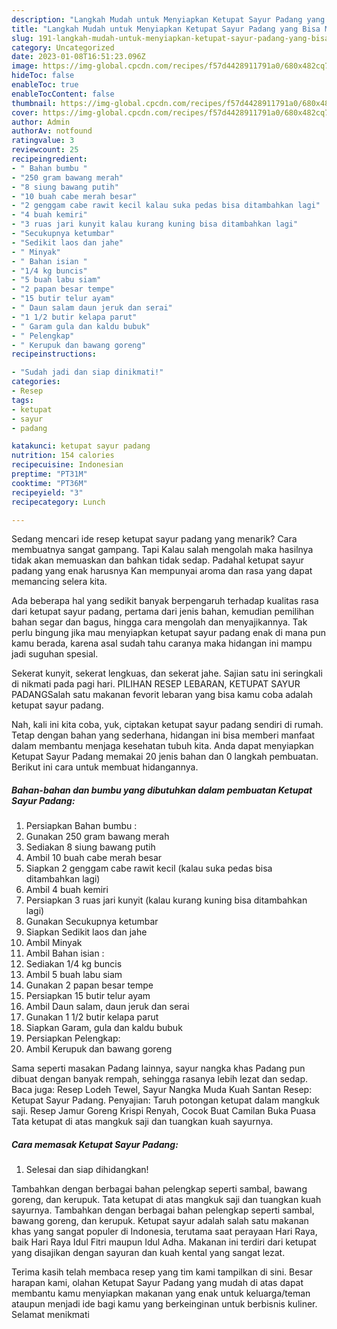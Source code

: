 ```yaml
---
description: "Langkah Mudah untuk Menyiapkan Ketupat Sayur Padang yang Bisa Manjain Lidah, Buat Buka Puasa}"
title: "Langkah Mudah untuk Menyiapkan Ketupat Sayur Padang yang Bisa Manjain Lidah, Buat Buka Puasa}"
slug: 191-langkah-mudah-untuk-menyiapkan-ketupat-sayur-padang-yang-bisa-manjain-lidah-buat-buka-puasa
category: Uncategorized
date: 2023-01-08T16:51:23.096Z
image: https://img-global.cpcdn.com/recipes/f57d4428911791a0/680x482cq70/ketupat-sayur-padang-foto-resep-utama.jpg
hideToc: false
enableToc: true
enableTocContent: false
thumbnail: https://img-global.cpcdn.com/recipes/f57d4428911791a0/680x482cq70/ketupat-sayur-padang-foto-resep-utama.jpg
cover: https://img-global.cpcdn.com/recipes/f57d4428911791a0/680x482cq70/ketupat-sayur-padang-foto-resep-utama.jpg
author: Admin
authorAv: notfound
ratingvalue: 3
reviewcount: 25
recipeingredient:
- " Bahan bumbu "
- "250 gram bawang merah"
- "8 siung bawang putih"
- "10 buah cabe merah besar"
- "2 genggam cabe rawit kecil kalau suka pedas bisa ditambahkan lagi"
- "4 buah kemiri"
- "3 ruas jari kunyit kalau kurang kuning bisa ditambahkan lagi"
- "Secukupnya ketumbar"
- "Sedikit laos dan jahe"
- " Minyak"
- " Bahan isian "
- "1/4 kg buncis"
- "5 buah labu siam"
- "2 papan besar tempe"
- "15 butir telur ayam"
- " Daun salam daun jeruk dan serai"
- "1 1/2 butir kelapa parut"
- " Garam gula dan kaldu bubuk"
- " Pelengkap"
- " Kerupuk dan bawang goreng"
recipeinstructions:

- "Sudah jadi dan siap dinikmati!"
categories:
- Resep
tags:
- ketupat
- sayur
- padang

katakunci: ketupat sayur padang 
nutrition: 154 calories
recipecuisine: Indonesian
preptime: "PT31M"
cooktime: "PT36M"
recipeyield: "3"
recipecategory: Lunch

---
```



Sedang mencari ide resep ketupat sayur padang yang menarik? Cara membuatnya sangat gampang. Tapi Kalau salah mengolah maka hasilnya tidak akan memuaskan dan bahkan tidak sedap. Padahal ketupat sayur padang yang enak harusnya Kan mempunyai aroma dan rasa yang dapat memancing selera kita.


Ada beberapa hal yang sedikit banyak berpengaruh terhadap kualitas rasa dari ketupat sayur padang, pertama dari jenis bahan, kemudian pemilihan bahan segar dan bagus, hingga cara mengolah dan menyajikannya. Tak perlu bingung jika mau menyiapkan ketupat sayur padang enak di mana pun kamu berada, karena asal sudah tahu caranya maka hidangan ini mampu jadi suguhan spesial.

Sekerat kunyit, sekerat lengkuas, dan sekerat jahe. Sajian satu ini seringkali di nikmati pada pagi hari. PILIHAN RESEP LEBARAN, KETUPAT SAYUR PADANGSalah satu makanan fevorit lebaran yang bisa kamu coba adalah ketupat sayur padang.


Nah, kali ini kita coba, yuk, ciptakan ketupat sayur padang sendiri di rumah. Tetap dengan bahan yang sederhana, hidangan ini bisa memberi manfaat dalam membantu menjaga kesehatan tubuh kita. Anda dapat menyiapkan Ketupat Sayur Padang memakai 20 jenis bahan dan 0 langkah pembuatan. Berikut ini cara untuk membuat hidangannya.

<!--inarticleads1-->

##### Bahan-bahan dan bumbu yang dibutuhkan dalam pembuatan Ketupat Sayur Padang:

1. Persiapkan  Bahan bumbu :
1. Gunakan 250 gram bawang merah
1. Sediakan 8 siung bawang putih
1. Ambil 10 buah cabe merah besar
1. Siapkan 2 genggam cabe rawit kecil (kalau suka pedas bisa ditambahkan lagi)
1. Ambil 4 buah kemiri
1. Persiapkan 3 ruas jari kunyit (kalau kurang kuning bisa ditambahkan lagi)
1. Gunakan Secukupnya ketumbar
1. Siapkan Sedikit laos dan jahe
1. Ambil  Minyak
1. Ambil  Bahan isian :
1. Sediakan 1/4 kg buncis
1. Ambil 5 buah labu siam
1. Gunakan 2 papan besar tempe
1. Persiapkan 15 butir telur ayam
1. Ambil  Daun salam, daun jeruk dan serai
1. Gunakan 1 1/2 butir kelapa parut
1. Siapkan  Garam, gula dan kaldu bubuk
1. Persiapkan  Pelengkap:
1. Ambil  Kerupuk dan bawang goreng


Sama seperti masakan Padang lainnya, sayur nangka khas Padang pun dibuat dengan banyak rempah, sehingga rasanya lebih lezat dan sedap. Baca juga: Resep Lodeh Tewel, Sayur Nangka Muda Kuah Santan Resep: Ketupat Sayur Padang. Penyajian: Taruh potongan ketupat dalam mangkuk saji. Resep Jamur Goreng Krispi Renyah, Cocok Buat Camilan Buka Puasa Tata ketupat di atas mangkuk saji dan tuangkan kuah sayurnya. 

<!--inarticleads2-->

##### Cara memasak Ketupat Sayur Padang:


1. Selesai dan siap dihidangkan!

Tambahkan dengan berbagai bahan pelengkap seperti sambal, bawang goreng, dan kerupuk. Tata ketupat di atas mangkuk saji dan tuangkan kuah sayurnya. Tambahkan dengan berbagai bahan pelengkap seperti sambal, bawang goreng, dan kerupuk. Ketupat sayur adalah salah satu makanan khas yang sangat populer di Indonesia, terutama saat perayaan Hari Raya, baik Hari Raya Idul Fitri maupun Idul Adha. Makanan ini terdiri dari ketupat yang disajikan dengan sayuran dan kuah kental yang sangat lezat. 

Terima kasih telah membaca resep yang tim kami tampilkan di sini. Besar harapan kami, olahan Ketupat Sayur Padang yang mudah di atas dapat membantu kamu menyiapkan makanan yang enak untuk keluarga/teman ataupun menjadi ide bagi kamu yang berkeinginan untuk berbisnis kuliner. Selamat menikmati
